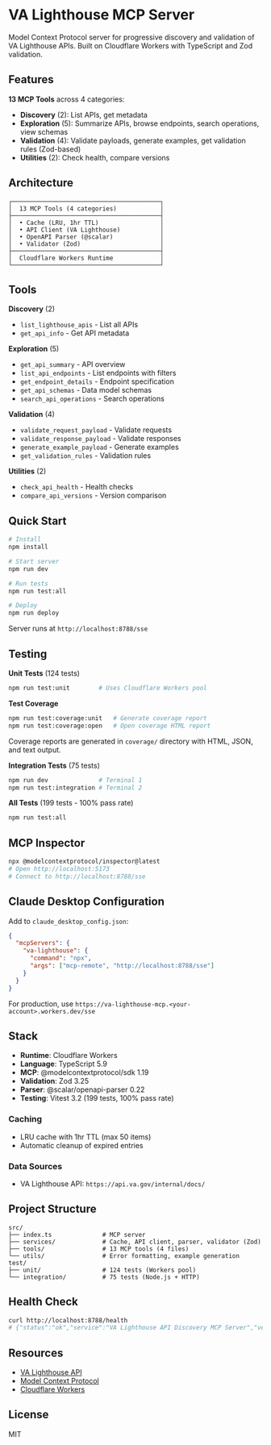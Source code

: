 # VA Lighthouse MCP Server

Model Context Protocol server for progressive discovery and validation of VA Lighthouse APIs. Built on Cloudflare Workers with TypeScript and Zod validation.

## Features

**13 MCP Tools** across 4 categories:

- **Discovery** (2): List APIs, get metadata
- **Exploration** (5): Summarize APIs, browse endpoints, search operations, view schemas
- **Validation** (4): Validate payloads, generate examples, get validation rules (Zod-based)
- **Utilities** (2): Check health, compare versions

## Architecture

```
┌─────────────────────────────────────────┐
│  13 MCP Tools (4 categories)            │
├─────────────────────────────────────────┤
│  • Cache (LRU, 1hr TTL)                 │
│  • API Client (VA Lighthouse)           │
│  • OpenAPI Parser (@scalar)             │
│  • Validator (Zod)                      │
├─────────────────────────────────────────┤
│  Cloudflare Workers Runtime             │
└─────────────────────────────────────────┘
```

## Tools

**Discovery** (2)
- `list_lighthouse_apis` - List all APIs
- `get_api_info` - Get API metadata

**Exploration** (5)
- `get_api_summary` - API overview
- `list_api_endpoints` - List endpoints with filters
- `get_endpoint_details` - Endpoint specification
- `get_api_schemas` - Data model schemas
- `search_api_operations` - Search operations

**Validation** (4)
- `validate_request_payload` - Validate requests
- `validate_response_payload` - Validate responses
- `generate_example_payload` - Generate examples
- `get_validation_rules` - Validation rules

**Utilities** (2)
- `check_api_health` - Health checks
- `compare_api_versions` - Version comparison

## Quick Start

```bash
# Install
npm install

# Start server
npm run dev

# Run tests
npm run test:all

# Deploy
npm run deploy
```

Server runs at `http://localhost:8788/sse`

## Testing

**Unit Tests** (124 tests)
```bash
npm run test:unit        # Uses Cloudflare Workers pool
```

**Test Coverage**
```bash
npm run test:coverage:unit   # Generate coverage report
npm run test:coverage:open   # Open coverage HTML report
```
Coverage reports are generated in `coverage/` directory with HTML, JSON, and text output.

**Integration Tests** (75 tests)
```bash
npm run dev              # Terminal 1
npm run test:integration # Terminal 2
```

**All Tests** (199 tests - 100% pass rate)
```bash
npm run test:all
```

## MCP Inspector

```bash
npx @modelcontextprotocol/inspector@latest
# Open http://localhost:5173
# Connect to http://localhost:8788/sse
```

## Claude Desktop Configuration

Add to `claude_desktop_config.json`:

```json
{
  "mcpServers": {
    "va-lighthouse": {
      "command": "npx",
      "args": ["mcp-remote", "http://localhost:8788/sse"]
    }
  }
}
```

For production, use `https://va-lighthouse-mcp.<your-account>.workers.dev/sse`

## Stack

- **Runtime**: Cloudflare Workers
- **Language**: TypeScript 5.9
- **MCP**: @modelcontextprotocol/sdk 1.19
- **Validation**: Zod 3.25
- **Parser**: @scalar/openapi-parser 0.22
- **Testing**: Vitest 3.2 (199 tests, 100% pass rate)

### Caching
- LRU cache with 1hr TTL (max 50 items)
- Automatic cleanup of expired entries

### Data Sources
- VA Lighthouse API: `https://api.va.gov/internal/docs/`

## Project Structure

```
src/
├── index.ts              # MCP server
├── services/             # Cache, API client, parser, validator (Zod)
├── tools/                # 13 MCP tools (4 files)
└── utils/                # Error formatting, example generation
test/
├── unit/                 # 124 tests (Workers pool)
└── integration/          # 75 tests (Node.js + HTTP)
```

## Health Check

```bash
curl http://localhost:8788/health
# {"status":"ok","service":"VA Lighthouse API Discovery MCP Server","version":"1.0.0"}
```

## Resources

- [VA Lighthouse API](https://developer.va.gov/)
- [Model Context Protocol](https://modelcontextprotocol.io/)
- [Cloudflare Workers](https://developers.cloudflare.com/workers/)

## License

MIT
